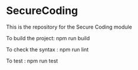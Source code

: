 # SecureCoding
This is the repository for the Secure Coding module

To build the project:
npm run build

To check the syntax :
npm run lint

To test :
npm run test
